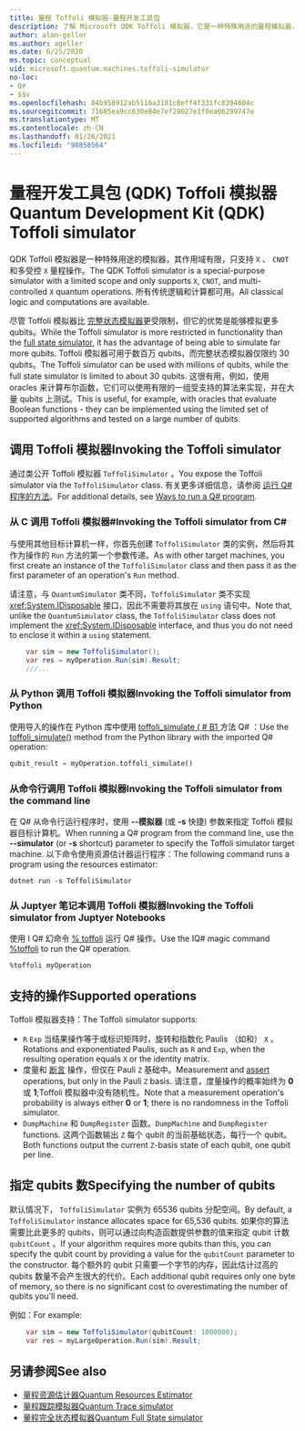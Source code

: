 ```yaml
---
title: 量程 Toffoli 模拟器-量程开发工具包
description: 了解 Microsoft QDK Toffoli 模拟器，它是一种特殊用途的量程模拟器，可与数百万 qubits 一起使用。
author: alan-geller
ms.author: ageller
ms.date: 6/25/2020
ms.topic: conceptual
uid: microsoft.quantum.machines.toffoli-simulator
no-loc:
- Q#
- $$v
ms.openlocfilehash: 84b958912ab5116a3181c8eff4f331fc8394604c
ms.sourcegitcommit: 71605ea9cc630e84e7ef29027e1f0ea06299747e
ms.translationtype: MT
ms.contentlocale: zh-CN
ms.lasthandoff: 01/26/2021
ms.locfileid: "98858564"
---
```

# <a name="quantum-development-kit-qdk-toffoli-simulator"></a><span data-ttu-id="86496-103">量程开发工具包 (QDK) Toffoli 模拟器</span><span class="sxs-lookup"><span data-stu-id="86496-103">Quantum Development Kit (QDK) Toffoli simulator</span></span>

<span data-ttu-id="86496-104">QDK Toffoli 模拟器是一种特殊用途的模拟器，其作用域有限，只支持 `X` 、 `CNOT` 和多受控 `X` 量程操作。</span><span class="sxs-lookup"><span data-stu-id="86496-104">The QDK Toffoli simulator is a special-purpose simulator with a limited scope and only supports `X`, `CNOT`, and multi-controlled `X` quantum operations.</span></span> <span data-ttu-id="86496-105">所有传统逻辑和计算都可用。</span><span class="sxs-lookup"><span data-stu-id="86496-105">All classical logic and computations are available.</span></span>

<span data-ttu-id="86496-106">尽管 Toffoli 模拟器比 [完整状态模拟器](xref:microsoft.quantum.machines.full-state-simulator)更受限制，但它的优势是能够模拟更多 qubits。</span><span class="sxs-lookup"><span data-stu-id="86496-106">While the Toffoli simulator is more restricted in functionality than the [full state simulator](xref:microsoft.quantum.machines.full-state-simulator), it has the advantage of being able to simulate far more qubits.</span></span> <span data-ttu-id="86496-107">Toffoli 模拟器可用于数百万 qubits，而完整状态模拟器仅限约 30 qubits。</span><span class="sxs-lookup"><span data-stu-id="86496-107">The Toffoli simulator can be used with millions of qubits, while the full state simulator is limited to about 30 qubits.</span></span> <span data-ttu-id="86496-108">这很有用，例如，使用 oracles 来计算布尔函数，它们可以使用有限的一组受支持的算法来实现，并在大量 qubits 上测试。</span><span class="sxs-lookup"><span data-stu-id="86496-108">This is useful, for example, with oracles that evaluate Boolean functions - they can be implemented using the limited set of supported algorithms and tested on a large number of qubits.</span></span>

## <a name="invoking-the-toffoli-simulator"></a><span data-ttu-id="86496-109">调用 Toffoli 模拟器</span><span class="sxs-lookup"><span data-stu-id="86496-109">Invoking the Toffoli simulator</span></span>

<span data-ttu-id="86496-110">通过类公开 Toffoli 模拟器 `ToffoliSimulator` 。</span><span class="sxs-lookup"><span data-stu-id="86496-110">You expose the Toffoli simulator via the `ToffoliSimulator` class.</span></span> <span data-ttu-id="86496-111">有关更多详细信息，请参阅 [运行 Q# 程序的方法](xref:microsoft.quantum.guide.host-programs)。</span><span class="sxs-lookup"><span data-stu-id="86496-111">For additional details, see [Ways to run a Q# program](xref:microsoft.quantum.guide.host-programs).</span></span>

### <a name="invoking-the-toffoli-simulator-from-c"></a><span data-ttu-id="86496-112">从 C 调用 Toffoli 模拟器#</span><span class="sxs-lookup"><span data-stu-id="86496-112">Invoking the Toffoli simulator from C#</span></span>

<span data-ttu-id="86496-113">与使用其他目标计算机一样，你首先创建 `ToffoliSimulator` 类的实例，然后将其作为操作的 `Run` 方法的第一个参数传递。</span><span class="sxs-lookup"><span data-stu-id="86496-113">As with other target machines, you first create an instance of the `ToffoliSimulator` class and then pass it as the first parameter of an operation's `Run` method.</span></span>

<span data-ttu-id="86496-114">请注意，与 `QuantumSimulator` 类不同，`ToffoliSimulator` 类不实现 <xref:System.IDisposable> 接口，因此不需要将其放在 `using` 语句中。</span><span class="sxs-lookup"><span data-stu-id="86496-114">Note that, unlike the `QuantumSimulator` class, the `ToffoliSimulator` class does not implement the <xref:System.IDisposable> interface, and thus you do not need to enclose it within a `using` statement.</span></span>

```csharp
    var sim = new ToffoliSimulator();
    var res = myOperation.Run(sim).Result;
    ///...
```

### <a name="invoking-the-toffoli-simulator-from-python"></a><span data-ttu-id="86496-115">从 Python 调用 Toffoli 模拟器</span><span class="sxs-lookup"><span data-stu-id="86496-115">Invoking the Toffoli simulator from Python</span></span>

<span data-ttu-id="86496-116">使用导入的操作在 Python 库中使用 [toffoli_simulate ( # B1 ](https://docs.microsoft.com/python/qsharp-core/qsharp.loader.qsharpcallable) 方法 Q# ：</span><span class="sxs-lookup"><span data-stu-id="86496-116">Use the [toffoli_simulate()](https://docs.microsoft.com/python/qsharp-core/qsharp.loader.qsharpcallable) method from the Python library with the imported Q# operation:</span></span>

```python
qubit_result = myOperation.toffoli_simulate()
```

### <a name="invoking-the-toffoli-simulator-from-the-command-line"></a><span data-ttu-id="86496-117">从命令行调用 Toffoli 模拟器</span><span class="sxs-lookup"><span data-stu-id="86496-117">Invoking the Toffoli simulator from the command line</span></span>

<span data-ttu-id="86496-118">在 Q# 从命令行运行程序时，使用 **--模拟器** (或 **-s** 快捷) 参数来指定 Toffoli 模拟器目标计算机。</span><span class="sxs-lookup"><span data-stu-id="86496-118">When running a Q# program from the command line, use the **--simulator** (or **-s** shortcut) parameter to specify the Toffoli simulator target machine.</span></span> <span data-ttu-id="86496-119">以下命令使用资源估计器运行程序：</span><span class="sxs-lookup"><span data-stu-id="86496-119">The following command runs a program using the resources estimator:</span></span> 

```dotnetcli
dotnet run -s ToffoliSimulator
```

### <a name="invoking-the-toffoli-simulator-from-juptyer-notebooks"></a><span data-ttu-id="86496-120">从 Juptyer 笔记本调用 Toffoli 模拟器</span><span class="sxs-lookup"><span data-stu-id="86496-120">Invoking the Toffoli simulator from Juptyer Notebooks</span></span>

<span data-ttu-id="86496-121">使用 I Q# 幻命令 [% toffoli](xref:microsoft.quantum.iqsharp.magic-ref.toffoli) 运行 Q# 操作。</span><span class="sxs-lookup"><span data-stu-id="86496-121">Use the IQ# magic command [%toffoli](xref:microsoft.quantum.iqsharp.magic-ref.toffoli) to run the Q# operation.</span></span>

```
%toffoli myOperation
```

## <a name="supported-operations"></a><span data-ttu-id="86496-122">支持的操作</span><span class="sxs-lookup"><span data-stu-id="86496-122">Supported operations</span></span>

<span data-ttu-id="86496-123">Toffoli 模拟器支持：</span><span class="sxs-lookup"><span data-stu-id="86496-123">The Toffoli simulator supports:</span></span>

* <span data-ttu-id="86496-124">`R` `Exp` 当结果操作等于或标识矩阵时，旋转和指数化 Paulis （如和） `X` 。</span><span class="sxs-lookup"><span data-stu-id="86496-124">Rotations and exponentiated Paulis, such as `R` and `Exp`, when the resulting operation equals `X` or the identity matrix.</span></span>
* <span data-ttu-id="86496-125">度量和 [断言](xref:Microsoft.Quantum.Diagnostics.AssertMeasurement) 操作，但仅在 Pauli `Z` 基础中。</span><span class="sxs-lookup"><span data-stu-id="86496-125">Measurement and [assert](xref:Microsoft.Quantum.Diagnostics.AssertMeasurement) operations, but only in the Pauli `Z` basis.</span></span> <span data-ttu-id="86496-126">请注意，度量操作的概率始终为 **0** 或 **1**;Toffoli 模拟器中没有随机性。</span><span class="sxs-lookup"><span data-stu-id="86496-126">Note that a measurement operation's probability is always either **0** or **1**; there is no randomness in the Toffoli simulator.</span></span>
* <span data-ttu-id="86496-127">`DumpMachine` 和 `DumpRegister` 函数。</span><span class="sxs-lookup"><span data-stu-id="86496-127">`DumpMachine` and `DumpRegister` functions.</span></span>
<span data-ttu-id="86496-128">这两个函数输出 `Z` 每个 qubit 的当前基础状态，每行一个 qubit。</span><span class="sxs-lookup"><span data-stu-id="86496-128">Both functions output the current `Z`-basis state of each qubit, one qubit per line.</span></span>

## <a name="specifying-the-number-of-qubits"></a><span data-ttu-id="86496-129">指定 qubits 数</span><span class="sxs-lookup"><span data-stu-id="86496-129">Specifying the number of qubits</span></span>

<span data-ttu-id="86496-130">默认情况下， `ToffoliSimulator` 实例为 65536 qubits 分配空间。</span><span class="sxs-lookup"><span data-stu-id="86496-130">By default, a `ToffoliSimulator` instance allocates space for 65,536 qubits.</span></span>
<span data-ttu-id="86496-131">如果你的算法需要比此更多的 qubits，则可以通过向构造函数提供参数的值来指定 qubit 计数 `qubitCount` 。</span><span class="sxs-lookup"><span data-stu-id="86496-131">If your algorithm requires more qubits than this, you can specify the qubit count by providing a value for the `qubitCount` parameter to the constructor.</span></span>
<span data-ttu-id="86496-132">每个额外的 qubit 只需要一个字节的内存，因此估计过高的 qubits 数量不会产生很大的代价。</span><span class="sxs-lookup"><span data-stu-id="86496-132">Each additional qubit requires only one byte of memory, so there is no significant cost to overestimating the number of qubits you'll need.</span></span>

<span data-ttu-id="86496-133">例如：</span><span class="sxs-lookup"><span data-stu-id="86496-133">For example:</span></span>

```csharp
    var sim = new ToffoliSimulator(qubitCount: 1000000);
    var res = myLargeOperation.Run(sim).Result;
```

## <a name="see-also"></a><span data-ttu-id="86496-134">另请参阅</span><span class="sxs-lookup"><span data-stu-id="86496-134">See also</span></span>

- [<span data-ttu-id="86496-135">量程资源估计器</span><span class="sxs-lookup"><span data-stu-id="86496-135">Quantum Resources Estimator</span></span>](xref:microsoft.quantum.machines.resources-estimator)
- [<span data-ttu-id="86496-136">量程跟踪模拟器</span><span class="sxs-lookup"><span data-stu-id="86496-136">Quantum Trace simulator</span></span>](xref:microsoft.quantum.machines.qc-trace-simulator.intro)
- [<span data-ttu-id="86496-137">量程完全状态模拟器</span><span class="sxs-lookup"><span data-stu-id="86496-137">Quantum Full State simulator</span></span>](xref:microsoft.quantum.machines.full-state-simulator) 